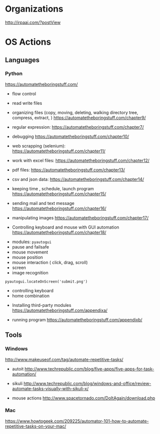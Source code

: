 # Organizations

http://irpaai.com/?postView

# OS Actions

## Languages

### Python
https://automatetheboringstuff.com/
* flow control
* read write files
* organizing files (copy, moving, deleting, walking directory tree, compress, extract, )
https://automatetheboringstuff.com/chapter9/

* regular expression:
https://automatetheboringstuff.com/chapter7/

* debugging
https://automatetheboringstuff.com/chapter10/

* web scrapping  (selenium):
https://automatetheboringstuff.com/chapter11/

* work with excel files:
https://automatetheboringstuff.com/chapter12/

* pdf files:
https://automatetheboringstuff.com/chapter13/

* csv and json data:
https://automatetheboringstuff.com/chapter14/

* keeping time , schedule, launch program
https://automatetheboringstuff.com/chapter15/

* sending mail and text message
https://automatetheboringstuff.com/chapter16/

* manipulating images
https://automatetheboringstuff.com/chapter17/

* Controlling keyboard and mouse with GUI automation
https://automatetheboringstuff.com/chapter18/
- modules: `pyautogui`
- pause and failsafe
- mouse movement
- mouse position
- mouse interaction ( click, drag, scroll)
- screen
- image recognition
```
pyautogui.locateOnScreen('submit.png')
```
- controlling keyboard
- home combination

* Installing third-party modules
https://automatetheboringstuff.com/appendixa/

* running program
https://automatetheboringstuff.com/appendixb/

## Tools

### Windows

http://www.makeuseof.com/tag/automate-repetitive-tasks/

* autoit
http://www.techrepublic.com/blog/five-apps/five-apps-for-task-automation/

* sikuli
http://www.techrepublic.com/blog/windows-and-office/review-automate-tasks-visually-with-sikuli-x/

* mouse actions
http://www.spacetornado.com/DoItAgain/download.php

### Mac

https://www.howtogeek.com/209225/automator-101-how-to-automate-repetitive-tasks-on-your-mac/
